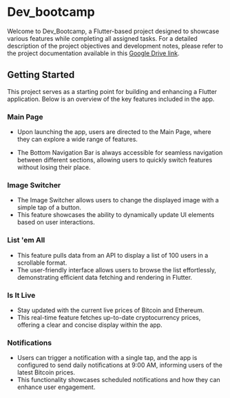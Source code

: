 # Dev_bootcamp

Welcome to Dev_Bootcamp, a Flutter-based project designed to showcase various features while completing all assigned tasks. For a detailed description of the project objectives and development notes, please refer to the project documentation available in this [Google Drive link](https://docs.google.com/document/d/1Uu49ICdxFMH9wr1UVyAEotavjMuMSY0O3J1bM4d1vx8/edit#heading=h.7ps4x6c8p55e).

## Getting Started

This project serves as a starting point for building and enhancing a Flutter application. Below is an overview of the key features included in the app.

### Main Page

- Upon launching the app, users are directed to the Main Page, where they can explore a wide range of features.

- The Bottom Navigation Bar is always accessible for seamless navigation between different sections, allowing users to quickly switch features without losing their place.

### Image Switcher

- The Image Switcher allows users to change the displayed image with a simple tap of a button.
- This feature showcases the ability to dynamically update UI elements based on user interactions.

### List 'em All

- This feature pulls data from an API to display a list of 100 users in a scrollable format.
- The user-friendly interface allows users to browse the list effortlessly, demonstrating efficient data fetching and rendering in Flutter.

### Is It Live

- Stay updated with the current live prices of Bitcoin and Ethereum.
- This real-time feature fetches up-to-date cryptocurrency prices, offering a clear and concise display within the app.

### Notifications

- Users can trigger a notification with a single tap, and the app is configured to send daily notifications at 9:00 AM, informing users of the latest Bitcoin prices.
- This functionality showcases scheduled notifications and how they can enhance user engagement.
